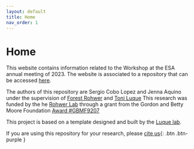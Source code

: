 ```yaml
---
layout: default
title: Home
nav_order: 1
---
```


# Home

This website contains information related to the Workshop at the ESA annual meeting of 2023.
The website is associated to a repository that can be accessed [here](https://github.com/SergioCoboLopez/Workshop_ESA).

The authors of this repository are Sergio Cobo Lopez and Jenna Aquino under the supervision of [Forest Rohwer](https://coralandphage.org/people_forest.php) and [Toni Luque](https://scholar.google.com/citations?user=ytvnI68AAAAJ&hl=en)
This research was funded by the he [Rohwer Lab](https://coralandphage.org/) through a grant from the Gordon and Betty Moore Foundation [Award #GBMF9207
 ](https://www.moore.org/grant-detail?grantId=GBMF9207)

This project is based on a template designed and built by the [Luque lab](https://www.luquelab.com).

If you are using this repository for your research, please [cite us](https://github.com/SergioCoboLopez/Workshop_ESA/blob/main/CITATION.cff){: .btn .btn-purple }
